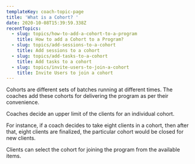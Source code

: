```yaml
---
templateKey: coach-topic-page
title: 'What is a Cohort? '
date: 2020-10-08T15:39:59.338Z
recentTopics:
  - slug: topics/how-to-add-a-cohort-to-a-program
    title: How to add a Cohort to a Program?
  - slug: topics/add-sessions-to-a-cohort
    title: Add sessions to a cohort
  - slug: topics/add-tasks-to-a-cohort
    title: Add tasks to a cohort
  - slug: topics/invite-users-to-join-a-cohort
    title: Invite Users to join a cohort
---
```

Cohorts are different sets of batches running at different times. The coaches add these cohorts for delivering the program as per their convenience.

Coaches decide an upper limit of the clients for an individual cohort. 

For instance, if a coach decides to take eight clients in a cohort, then after that, eight clients are finalized, the particular cohort would be closed for new clients. 

Clients can select the cohort for joining the program from the available items.
